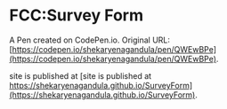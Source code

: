 # FCC:Survey Form

A Pen created on CodePen.io. Original URL: [https://codepen.io/shekaryenagandula/pen/QWEwBPe](https://codepen.io/shekaryenagandula/pen/QWEwBPe).  

site is published at [site is published at https://shekaryenagandula.github.io/SurveyForm](https://shekaryenagandula.github.io/SurveyForm).

